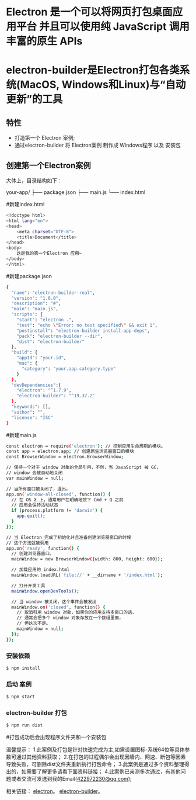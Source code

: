 # Electron 是一个可以将网页打包桌面应用平台 并且可以使用纯 JavaScript 调用丰富的原生 APIs
# electron-builder是Electron打包各类系统(MacOS, Windows和Linux)与“自动更新”的工具

## 特性
- 打造第一个 Electron 案例;
- 通过electron-builder 将 Electron案例 制作成 Windows程序 以及 安装包

## 创建第一个Electron案例

大体上，目录结构如下：

your-app/
├── package.json
├── main.js
└── index.html


#新建index.html

```bash
<!doctype html>
<html lang="en">
<head>
	<meta charset="UTF-8">
	<title>Document</title>
</head>
<body>
	这是我的第一个Electron 应用~
</body>
</html>
```


#新建package.json

```bash
{
  "name": "electron-builder-real",
  "version": "1.0.0",
  "description": "#",
  "main": "main.js",
  "scripts": {
    "start": "electron .",
    "test": "echo \"Error: no test specified\" && exit 1",
    "postinstall": "electron-builder install-app-deps",
    "pack": "electron-builder --dir",
    "dist": "electron-builder"
  },
  "build": {
    "appId": "your.id",
    "mac": {
      "category": "your.app.category.type"
    }
  },
  "devDependencies":{
    "electron": "^1.7.9",
    "electron-builder": "^19.37.2"
  },
  "keywords": [],
  "author": "",
  "license": "ISC"
}
```
#新建main.js

```bash
const electron = require('electron'); // 控制应用生命周期的模块。
const app = electron.app; // 创建原生浏览器窗口的模块
const BrowserWindow = electron.BrowserWindow;

// 保持一个对于 window 对象的全局引用，不然，当 JavaScript 被 GC，
// window 会被自动地关闭
var mainWindow = null;

// 当所有窗口被关闭了，退出。
app.on('window-all-closed', function() {
  // 在 OS X 上，通常用户在明确地按下 Cmd + Q 之前
  // 应用会保持活动状态
  if (process.platform != 'darwin') {
    app.quit();
  }
});

// 当 Electron 完成了初始化并且准备创建浏览器窗口的时候
// 这个方法就被调用
app.on('ready', function() {
  // 创建浏览器窗口。
  mainWindow = new BrowserWindow({width: 800, height: 600});

  // 加载应用的 index.html
  mainWindow.loadURL('file://' + __dirname + '/index.html');

  // 打开开发工具
  mainWindow.openDevTools();

  // 当 window 被关闭，这个事件会被发出
  mainWindow.on('closed', function() {
    // 取消引用 window 对象，如果你的应用支持多窗口的话，
    // 通常会把多个 window 对象存放在一个数组里面，
    // 但这次不是。
    mainWindow = null;
  });
});
```

### 安装依赖
```bash
$ npm install
```

### 启动 案例
```bash
$ npm start
```

### electron-builder 打包
```bash
$ npm run dist
```
#打包成功后会出现程序文件夹和一个安装包

温馨提示：
	1.此案例及打包是针对快速完成为主,如需设置图标-系统64位等具体参数可通过其他资料获取；
	2.在打包的过程偶尔会出现因墙内、网速、断包等因素导致失败，可删除dist文件夹重新执行打包命令；
	3.此案例是通过多个资料整理得出的，如需要了解更多请看下面资料链接；
	4.此案例已亲测多次通过，有其他问题或者交流可发送到我的Email(422972230@qq.com);

相关链接：
	[electron](https://electron.atom.io)。
	[electron-builder](https://www.npmjs.com/package/electron-builder)。